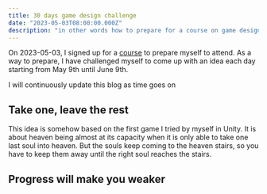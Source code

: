 ```yaml
---
title: 30 days game design challenge
date: "2023-05-03T08:00:00.000Z"
description: "in other words how to prepare for a course on game design"
---
```



On 2023-05-03, I signed up for a [course](https://skvt.cz/course/122-game-design-pro-zacatecniky "course") to prepare myself to attend. 
As a way to prepare, I have challenged myself to come up with an idea each day starting from May 9th until June 9th. 

I will continuously update this blog as time goes on


## Take one, leave the rest

This idea is somehow based on the first game I tried by myself in Unity. It is about heaven being almost at its capacity when it is only 
able to take one last soul into heaven. But the souls keep coming to the heaven stairs, so you have to keep them away until the right soul reaches the stairs.

## Progress will make you weaker